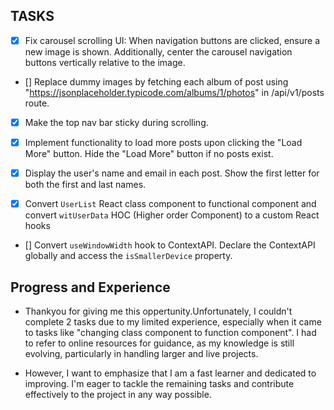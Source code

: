 
## TASKS

- [x] Fix carousel scrolling UI: When navigation buttons are clicked, ensure a new image is shown. Additionally, center the carousel navigation buttons vertically relative to the image.
  
- [] Replace dummy images by fetching each album of post using "https://jsonplaceholder.typicode.com/albums/1/photos" in /api/v1/posts route.
  
- [x] Make the top nav bar sticky during scrolling.

- [x] Implement functionality to load more posts upon clicking the "Load More" button. Hide the "Load More" button if no posts exist.

- [x] Display the user's name and email in each post. Show the first letter for both the first and last names.
  
- [x] Convert `UserList` React class component to functional component and convert `witUserData` HOC (Higher order Component) to a custom React hooks
  
- [] Convert `useWindowWidth` hook to ContextAPI. Declare the ContextAPI globally and access the `isSmallerDevice` property.

## Progress and Experience
- Thankyou for giving me this oppertunity.Unfortunately, I couldn't complete 2 tasks due to my limited experience, especially when it came to tasks like "changing class component to function component". I had to 
  refer to online resources for guidance, as my knowledge is still evolving, particularly in handling larger and live projects.

- However, I want to emphasize that I am a fast learner and dedicated to improving. I'm eager to tackle the remaining tasks and contribute effectively to the project in any way possible.





